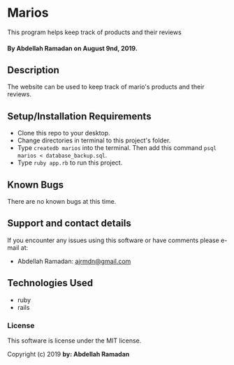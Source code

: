 # Marios

This program helps keep track of products and their reviews

#### By Abdellah Ramadan on August 9nd, 2019.

## Description

The website can be used to keep track of mario's products and their reviews.

## Setup/Installation Requirements

* Clone this repo to your desktop.
* Change directories in terminal to this project's folder.
* Type `createdb marios` into the terminal. Then add this command `psql marios < database_backup.sql`.
* Type `ruby app.rb` to run this project.


## Known Bugs

There are no known bugs at this time.

## Support and contact details

If you encounter any issues using this software or have comments please e-mail at:

* Abdellah Ramadan: ajrmdn@gmail.com


## Technologies Used

* ruby
* rails

### License

This software is license under the MIT license.

Copyright (c) 2019 **by: Abdellah Ramadan**
